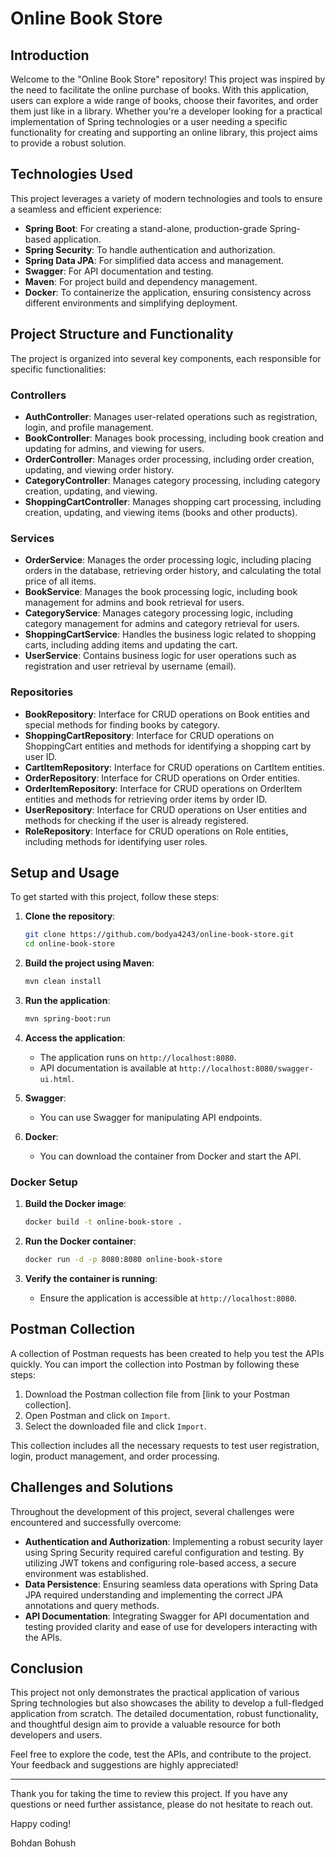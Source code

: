 # Online Book Store

## Introduction

Welcome to the "Online Book Store" repository! This project was inspired by the need to facilitate the online purchase of books. With this application, users can explore a wide range of books, choose their favorites, and order them just like in a library. Whether you're a developer looking for a practical implementation of Spring technologies or a user needing a specific functionality for creating and supporting an online library, this project aims to provide a robust solution.

## Technologies Used

This project leverages a variety of modern technologies and tools to ensure a seamless and efficient experience:

- **Spring Boot**: For creating a stand-alone, production-grade Spring-based application.
- **Spring Security**: To handle authentication and authorization.
- **Spring Data JPA**: For simplified data access and management.
- **Swagger**: For API documentation and testing.
- **Maven**: For project build and dependency management.
- **Docker**: To containerize the application, ensuring consistency across different environments and simplifying deployment.

## Project Structure and Functionality

The project is organized into several key components, each responsible for specific functionalities:

### Controllers

- **AuthController**: Manages user-related operations such as registration, login, and profile management.
- **BookController**: Manages book processing, including book creation and updating for admins, and viewing for users.
- **OrderController**: Manages order processing, including order creation, updating, and viewing order history.
- **CategoryController**: Manages category processing, including category creation, updating, and viewing.
- **ShoppingCartController**: Manages shopping cart processing, including creation, updating, and viewing items (books and other products).

### Services

- **OrderService**: Manages the order processing logic, including placing orders in the database, retrieving order history, and calculating the total price of all items.
- **BookService**: Manages the book processing logic, including book management for admins and book retrieval for users.
- **CategoryService**: Manages category processing logic, including category management for admins and category retrieval for users.
- **ShoppingCartService**: Handles the business logic related to shopping carts, including adding items and updating the cart.
- **UserService**: Contains business logic for user operations such as registration and user retrieval by username (email).

### Repositories

- **BookRepository**: Interface for CRUD operations on Book entities and special methods for finding books by category.
- **ShoppingCartRepository**: Interface for CRUD operations on ShoppingCart entities and methods for identifying a shopping cart by user ID.
- **CartItemRepository**: Interface for CRUD operations on CartItem entities.
- **OrderRepository**: Interface for CRUD operations on Order entities.
- **OrderItemRepository**: Interface for CRUD operations on OrderItem entities and methods for retrieving order items by order ID.
- **UserRepository**: Interface for CRUD operations on User entities and methods for checking if the user is already registered.
- **RoleRepository**: Interface for CRUD operations on Role entities, including methods for identifying user roles.

## Setup and Usage

To get started with this project, follow these steps:

1. **Clone the repository**:
    ```sh
    git clone https://github.com/bodya4243/online-book-store.git
    cd online-book-store
    ```

2. **Build the project using Maven**:
    ```sh
    mvn clean install
    ```

3. **Run the application**:
    ```sh
    mvn spring-boot:run
    ```

4. **Access the application**:
    - The application runs on `http://localhost:8080`.
    - API documentation is available at `http://localhost:8080/swagger-ui.html`.

5. **Swagger**:
    - You can use Swagger for manipulating API endpoints.

6. **Docker**:
    - You can download the container from Docker and start the API.

### Docker Setup

1. **Build the Docker image**:
    ```sh
    docker build -t online-book-store .
    ```

2. **Run the Docker container**:
    ```sh
    docker run -d -p 8080:8080 online-book-store
    ```

3. **Verify the container is running**:
    - Ensure the application is accessible at `http://localhost:8080`.

## Postman Collection

A collection of Postman requests has been created to help you test the APIs quickly. You can import the collection into Postman by following these steps:

1. Download the Postman collection file from [link to your Postman collection].
2. Open Postman and click on `Import`.
3. Select the downloaded file and click `Import`.

This collection includes all the necessary requests to test user registration, login, product management, and order processing.

## Challenges and Solutions

Throughout the development of this project, several challenges were encountered and successfully overcome:

- **Authentication and Authorization**: Implementing a robust security layer using Spring Security required careful configuration and testing. By utilizing JWT tokens and configuring role-based access, a secure environment was established.
- **Data Persistence**: Ensuring seamless data operations with Spring Data JPA required understanding and implementing the correct JPA annotations and query methods.
- **API Documentation**: Integrating Swagger for API documentation and testing provided clarity and ease of use for developers interacting with the APIs.

## Conclusion

This project not only demonstrates the practical application of various Spring technologies but also showcases the ability to develop a full-fledged application from scratch. The detailed documentation, robust functionality, and thoughtful design aim to provide a valuable resource for both developers and users.

Feel free to explore the code, test the APIs, and contribute to the project. Your feedback and suggestions are highly appreciated!

---

Thank you for taking the time to review this project. If you have any questions or need further assistance, please do not hesitate to reach out.

Happy coding!

Bohdan Bohush
